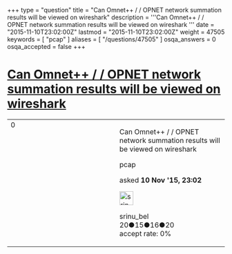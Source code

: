+++
type = "question"
title = "Can Omnet++ / / OPNET network summation results will be viewed on wireshark"
description = '''Can Omnet++ / / OPNET network summation results will be viewed on wireshark '''
date = "2015-11-10T23:02:00Z"
lastmod = "2015-11-10T23:02:00Z"
weight = 47505
keywords = [ "pcap" ]
aliases = [ "/questions/47505" ]
osqa_answers = 0
osqa_accepted = false
+++

<div class="headNormal">

# [Can Omnet++ / / OPNET network summation results will be viewed on wireshark](/questions/47505/can-omnet-opnet-network-summation-results-will-be-viewed-on-wireshark)

</div>

<div id="main-body">

<div id="askform">

<table id="question-table" style="width:100%;"><colgroup><col style="width: 50%" /><col style="width: 50%" /></colgroup><tbody><tr class="odd"><td style="width: 30px; vertical-align: top"><div class="vote-buttons"><span id="post-47505-upvote" class="ajax-command post-vote up" rel="nofollow" title="I like this post (click again to cancel)"> </span><div id="post-47505-score" class="post-score" title="current number of votes">0</div><span id="post-47505-downvote" class="ajax-command post-vote down" rel="nofollow" title="I dont like this post (click again to cancel)"> </span> <span id="favorite-mark" class="ajax-command favorite-mark" rel="nofollow" title="mark/unmark this question as favorite (click again to cancel)"> </span><div id="favorite-count" class="favorite-count"></div></div></td><td><div id="item-right"><div class="question-body"><p>Can Omnet++ / / OPNET network summation results will be viewed on wireshark</p></div><div id="question-tags" class="tags-container tags"><span class="post-tag tag-link-pcap" rel="tag" title="see questions tagged &#39;pcap&#39;">pcap</span></div><div id="question-controls" class="post-controls"></div><div class="post-update-info-container"><div class="post-update-info post-update-info-user"><p>asked <strong>10 Nov '15, 23:02</strong></p><img src="https://secure.gravatar.com/avatar/ce1843f92a1c18db26bc79b3afa9bd50?s=32&amp;d=identicon&amp;r=g" class="gravatar" width="32" height="32" alt="srinu_bel&#39;s gravatar image" /><p><span>srinu_bel</span><br />
<span class="score" title="20 reputation points">20</span><span title="15 badges"><span class="badge1">●</span><span class="badgecount">15</span></span><span title="16 badges"><span class="silver">●</span><span class="badgecount">16</span></span><span title="20 badges"><span class="bronze">●</span><span class="badgecount">20</span></span><br />
<span class="accept_rate" title="Rate of the user&#39;s accepted answers">accept rate:</span> <span title="srinu_bel has no accepted answers">0%</span></p></div></div><div id="comments-container-47505" class="comments-container"></div><div id="comment-tools-47505" class="comment-tools"></div><div class="clear"></div><div id="comment-47505-form-container" class="comment-form-container"></div><div class="clear"></div></div></td></tr></tbody></table>

</div>

</div>

